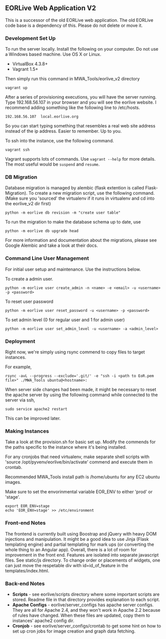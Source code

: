 ## EORLive Web Application V2 ##

This is a successor of the old EORLive web application. The old EORLive code base is a dependency of this. Please do not delete or move it.

### Development Set Up ###

To run the server locally. Install the following on your computer. Do not use a Windows based machine. Use OS X or Linux.

- VirtualBox 4.3.8+
- Vagrant 1.5+

Then simply run this command in MWA_Tools/eorlive_v2 directory

```
vagrant up
```

After a series of provisioning executions, you will have the server running. Type 192.168.56.107 in your browser and you will see the eorlive website. I recommend adding something like the following line to /etc/hosts.

```
192.168.56.107  local.eorlive.org
```

So you can start typing something that resembles a real web site address instead of the ip address. Easier to remember. Up to you.

To ssh into the instance, use the following command.
```
vagrant ssh

```

Vagrant supports lots of commands. Use `vagrant --help` for more details. The most useful would be `suspend` and `resume`.


### DB Migration ###

Database migration is managed by alembic (flask extention is called Flask-Migration). To create a new migration script, use the following command.
(Make sure you 'sourced' the virtualenv if it runs in virtualenv and cd into the eorlive_v2 dir first)
```
python -m eorlive db revision -m "create user table"
```
To run the migration to make the database schema up to date, use
```
python -m eorlive db upgrade head
```
For more information and documentation about the migrations, please see Google Alembic and take a look at their docs.

### Command Line User Management ###

For initial user setup and maintenance. Use the instructions below.

To create a admin user.
```
python -m eorlive user create_admin -n <name> -e <email> -u <username> -p <password>
```
To reset user password
```
python -m eorlive user reset_password -u <username> -p <password>
```
To set admin level (0 for regular user and 1 for admin user)
```
python -m eorlive user set_admin_level -u <username> -a <admin_level>
```

### Deployment ###

Right now, we're simply using rsync commend to copy files to target instances.

For example,

```
rsync -avL --progress --exclude='.git/' -e "ssh -i <path to EoR.pem file>" ./MWA_Tools ubuntu@<hostname>:
```

When server side changes had been made, it might be necessary to reset the apache server by using the following command while connected to the server via ssh,
```
sudo service apache2 restart
```

This can be improved later.

### Making Instances ###

Take a look at the provision.sh for basic set up. Modify the commends for the paths specific to the instance where it's being installed.

For any cronjobs that need virtualenv, make separate shell scripts with 'source /opt/pyvenv/eorlive/bin/activate' commend and execute them in crontab.

Recommended MWA_Tools install path is /home/ubuntu for any EC2 ubuntu images.

Make sure to set the envorinmental variable EOR_ENV to either 'prod' or 'stage'.
```
export EOR_ENV=stage
echo 'EOR_ENV=stage' >> /etc/environment

```

### Front-end Notes ###

The frontend is currently built using Boostrap and jQuery with heavy DOM injections and manipulation.
It might be a good idea to use Jinja (Flask templating engine) and partial templating for mark ups (or converting the whole thing to an Angular app).
Overall, there is a lot of room for improvement in the front end. Features are isolated into separate javascript files. See static/js directory.
To change order or placements of widgets, one can just move the respetable div with id=id_of_feature in the templates/index.html.

### Back-end Notes ###

- **Scripts** - see eorlive/scripts directory where some important scripts are stored. Readme file in that directory provides explanation to each script.
- **Apache Configs** - eorlive/server_configs has apache server configs. They are all for Apache 2.4, and they won't work in Apache 2.2 because of rules have changed. When these files are updated, copy them to instances' apache2 config dir.
- **Cronjob** - see eorlive/server_configs/crontab to get some hint on how to set up cron jobs for image creation and graph data fetching.
